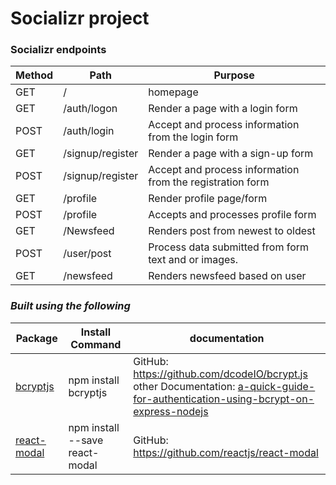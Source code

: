 # **Socializr project**



### **Socializr endpoints**
Method | Path | Purpose | 
------------- | ------------- | ------------ 
GET  | /  | homepage
GET  | /auth/logon | Render a page with a login form
POST | /auth/login | Accept and process information from the login form
GET  | /signup/register | Render a page with a sign-up form
POST | /signup/register | Accept and process information from the registration form
GET	 | /profile	 | Render profile page/form
POST | /profile	| Accepts and processes profile form
GET	 | /Newsfeed |	Renders post from newest to oldest
POST | /user/post	| Process data submitted from form text and or images.
GET |	/newsfeed	| Renders newsfeed based on user


### *Built using the following* ###
Package | Install Command | documentation
--- | --- | ---
[bcryptjs](https://www.npmjs.com/package/bcryptjs) | npm install bcryptjs | GitHub: https://github.com/dcodeIO/bcrypt.js  <br />other Documentation: [a-quick-guide-for-authentication-using-bcrypt-on-express-nodejs](https://medium.com/@mridu.sh92/a-quick-guide-for-authentication-using-bcrypt-on-express-nodejs-1d8791bb418f)
[react-modal](https://github.com/reactjs/react-modal) | npm install --save react-modal | GitHub: https://github.com/reactjs/react-modal


